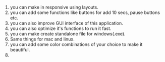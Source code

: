 1. you can make in responsive using layouts.
2. you can add some functions like buttons for add 10 secs, pause buttons etc.
3. you can also improve GUI interface of this application.
4. you can also optimize it's functions to run it fast.
5. you can make create standalone file for windows(.exe).
6. Same things for mac and linux.
7. you can add some color combinations of your choice to make it beautiful.
8. 
